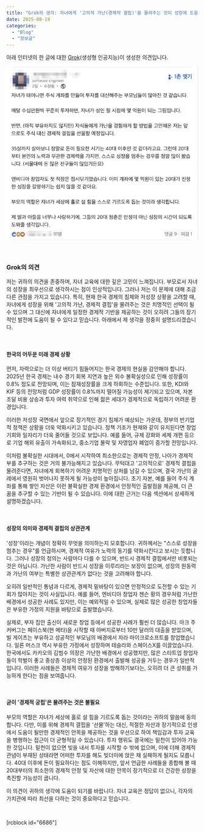 ```yaml
---
title: "Grok의 생각: 자녀에게 '고의적 가난(경제적 결핍)'을 물려주는 것이 성장에 도움이 되는가?"
date: 2025-08-19
categories: 
  - "Blog"
  - "정보글"
---
```


아래 인터넷의 한 글에 대한 [Grok](https://grok.com/)(생성형 인공지능)이 생성한 의견입니다.

 ![](/assets/img/wp-content/uploads/2025/08/스크린샷-2025-08-20-오전-12.05.54.png)

 

### **Grok의 의견**

저는 귀하의 의견을 존중하며, 자녀 교육에 대한 깊은 고민이 느껴집니다. 부모로서 자녀의 성장을 최우선으로 생각하시는 점이 인상적입니다. 그러나 저는 이 문제에 대해 조금 다른 관점을 가지고 있습니다. 특히, 현재 한국 경제의 침체와 저성장 상황을 고려할 때, 자녀에게 성장을 위해 '고의적 가난, 경제적 결핍'을 물려주는 것은 치명적인 선택이 될 수 있으며 그 대신에 자녀에게 일정한 경제적 기반을 제공하는 것이 오히려 그들의 장기적인 발전에 도움이 될 수 있다고 믿습니다. 아래에서 제 생각을 정중히 설명드리겠습니다.

 

#### **한국의 어두운 미래 경제 상황**

먼저, 자력으로는 더 이상 버티기 힘들어지는 한국 경제의 현실을 감안해야 합니다. 2025년 한국 경제는 내수 경기 회복 지연과 높은 외수 불확실성으로 인해 성장률이 0.8% 정도로 전망되며, 이는 잠재성장률을 크게 하회하는 수준입니다. 또한, KDI와 KIF 등의 전망처럼 GDP 성장률이 0.8%까지 떨어질 가능성이 제기되고 있으며, 자본 조달 비용 상승과 투자 여력 취약으로 인해 젊은 세대가 경제적으로 독립하기 어려운 환경입니다.

이러한 저성장 국면에서 앞으로 장기적인 경기 침체가 예상되는 가운데, 정부의 반기업적 정책은 상황을 더욱 악화시키고 있습니다. 정책 기조가 현재와 같이 유지된다면 창업 기회와 일자리가 더욱 줄어들 것으로 보입니다. 예를 들어, 규제 강화와 세제 개편 등으로 기업 해외 유출이 가속화되고, 중소기업 몰락 및 자영업자 폐업이 증가할 전망입니다.

이처럼 불확실한 시대에서, 0에서 시작하여 최소한으로는 경제적 안정, 나아가 경제적 부를 추구하는 것은 거의 불가능해지고 있습니다. 무턱대고 '고의적으로' 경제적 결핍을 물려준다면, 자녀에게 회복하기 어려운 치명적인 상처를 남길 수 있으며, 결국 가난의 굴레에서 영원히 벗어나지 못하게 될 가능성이 높아집니다. 초기 자본, 예를 들어 주식 계좌를 통해 쌓인 자산은 이런 불확실한 경제 환경에서 안정적인 출발점을 제공해, 더 큰 꿈을 추구할 수 있는 기반이 될 수 있습니다. 이에 대한 근거는 다음 섹션에서 상세하게 설명하겠습니다.

 

#### **성장의 의미와 경제적 결핍의 상관관계**

'성장'이라는 개념이 정확히 무엇을 의미하는지 모호합니다. 귀하께서는 "스스로 성장을 멈추는 경우"를 언급하시며, 경제적 여유가 노력의 동기를 약화시킨다고 보시는 듯합니다. 그러나 성장의 정의는 사람마다 다를 수 있으며, 반드시 경제적 결핍에서만 비롯되는 것은 아닙니다. 가난한 사람이 반드시 성장을 이루리라는 보장이 없으며, 성장의 원동력과 가난의 여부는 특별한 상관관계가 없다는 것을 고려해야 합니다.

오히려 일반적인 통념과 다르게, 경제적 밑바탕이 있으면 안정적으로 도전할 수 있는 기회가 많아지는 것이 사실입니다. 예를 들어, 엔비디아 창업자 젠슨 황의 경우처럼 가난한 배경에서 성공한 사례도 있지만, 이는 예외적일 수 있으며, 실제로 많은 성공한 창업자들은 부유한 가정의 지원을 바탕으로 출발했습니다.

실제로, 부자 집안 출신이 새로운 창업 등에서 성공한 사례가 훨씬 더 많습니다. 마크 주커버그는 페이스북(현 메타)을 시작할 때 아버지로부터 10만 달러의 대출을 받았으며, 빌 게이츠는 부유하고 성공적인 부모님의 배경에서 자라 마이크로소프트를 창업했습니다. 일론 머스크 역시 부유한 가정에서 성장하며 테슬라와 스페이스X를 이끌었습니다. 한국에서도 카카오의 김범수 의장은 가난한 배경에서 성공했지만, 많은 스타트업 창업자들이 학벌이 좋고 중상층 이상의 안정된 환경에서 출발해 성공을 거두는 경우가 일반적입니다. 이러한 사례들은 경제적 여유가 성장을 방해하기보다는, 오히려 더 큰 성취를 가능하게 한다는 점을 보여줍니다.

 

#### **굳이 '경제적 궁핍'은 물려주는 것은 불필요**

부모의 역할은 자녀가 세상에 홀로 설 힘을 기르도록 돕는 것이라는 귀하의 말씀에 동의합니다. 다만, 이를 위해 경제적 결핍을 '선물'하는 대신, 적절한 자산과 장기적으로 인생에서 도움이 될만한 경제적인 안목을 제공하는 것을 우선으로 하여 책임감과 투자 교육을 병행하는 접근이 더 균형적일 수 있습니다. 투자 행위도 결국에는 밑천이 있어야 가능한 것입니다. 밑천이 없으면 빚을 내서 투자를 시작할 수 밖에 없으며, 이에 더해 경제적 관념이 부재된 상태라면 어떠한 투자를 해도 빚더미에 앉은 채 실패하게 될지도 모릅니다. 40대 이후에 돈이 필요하다는 점도 이해하지만, 앞서 언급한 사례들을 종합해 볼 때 20대부터의 최소한의 경제적 안정 및 자산에 대한 안목이 장기적으로 더 건강한 성장을 촉진할 가능성이 큽니다.

이 의견이 귀하의 생각에 도움이 되기를 바랍니다. 자녀 교육은 정답이 없으니, 각자의 가치관에 따라 최선을 다하는 것이 중요하다고 믿습니다.

 

\[rcblock id="6686"\]
